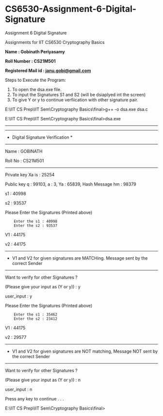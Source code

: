 # CS6530-Assignment-6-Digital-Signature
Assignment 6 Digital Signature

Assignments for IIT CS6530 Cryptography Basics

**Name : Gobinath Periyasamy**

**Roll Number : CS21M501**

**Registered Mail id : janu.gobi@gmail.com**

Steps to Execute the Program:

1.  To open the dsa.exe file.
2.  To input the Signatures S1 and S2 (will be dsiaplyed int the screen)
3.  To give Y or y to continue verfiication with other signature pair.


E:\IIT CS Prep\IIT Sem\Cryptography Basics\final>g++ -o dsa.exe dsa.c

E:\IIT CS Prep\IIT Sem\Cryptography Basics\final>dsa.exe

*******************************************************************************************************

**********************************

* Digital Signature Verification *

**********************************

Name    : GOBINATH

Roll No : CS21M501

*******************************************************************************************************

Private key Xa is : 25254

Public key q : 99103, a : 3, Ya : 65839, Hash Message hm : 98379

s1 : 40998

s2 : 93537

Please Enter the Signatures (Printed above)

        Enter the s1 : 40998
        Enter the s2 : 93537

V1 : 44175

v2 : 44175

*******************************************************************************************************

*  V1 and V2 for given signatures are MATCHing. Message sent by the correct Sender

*******************************************************************************************************

Want to verify for other Signatures ?

(Please give your input as (Y or y)) : y

user_input : y

Please Enter the Signatures (Printed above)

        Enter the s1 : 35462      
        Enter the s2 : 23412

V1 : 44175

v2 : 29577

*******************************************************************************************************

*  V1 and V2 for given signatures are NOT matching, Message NOT sent by  the correct Sender

*******************************************************************************************************

Want to verify for other Signatures ?

(Please give your input as (Y or y)) : n

user_input : n

Press any key to continue . . .

E:\IIT CS Prep\IIT Sem\Cryptography Basics\final>
